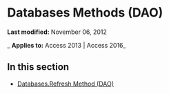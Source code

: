 
# Databases Methods (DAO)

 **Last modified:** November 06, 2012

 _ **Applies to:** Access 2013 | Access 2016_

## In this section


- [Databases.Refresh Method (DAO)](4e928103-34ab-4651-6969-d427c2ddc376.md)
    
